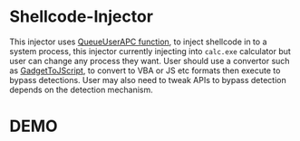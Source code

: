 # Shellcode-Injector

This injector uses [QueueUserAPC function](https://learn.microsoft.com/en-us/windows/win32/api/processthreadsapi/nf-processthreadsapi-queueuserapc), to inject shellcode in to a system process, this injector currently injecting into `calc.exe` calculator but user can change any process they want. User should use a convertor such as [GadgetToJScript](https://github.com/med0x2e/GadgetToJScript/tree/master), to convert to VBA or JS etc formats then execute to bypass detections. User may also need to tweak APIs to bypass detection depends on the detection mechanism.


# DEMO


 
